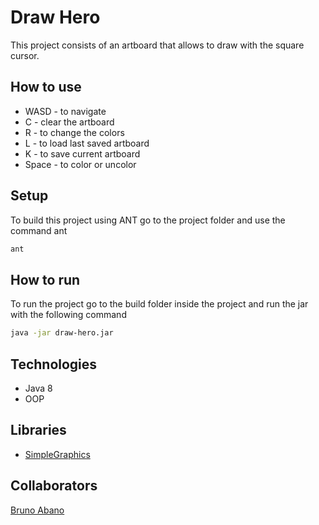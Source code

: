 # Draw Hero
This project consists of an artboard that allows to draw with the square cursor.

## How to use
+ WASD - to navigate
+ C - clear the artboard
+ R - to change the colors
+ L - to load last saved artboard
+ K - to save current artboard
+ Space - to color or uncolor

## Setup
To build this project using ANT go to the project folder and use the command ant
```bash
ant
```
## How to run
To run the project go to the build folder inside the project and run the jar with the following command
```bash
java -jar draw-hero.jar
```
  
## Technologies
+ Java 8
+ OOP

## Libraries
+ [SimpleGraphics](https://github.com/academia-de-codigo/simple-graphics)
    
## Collaborators
[Bruno Abano](https://github.com/BrunoAbano)
